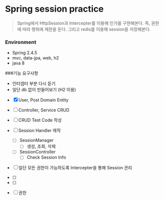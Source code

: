 # Spring session practice
> Spring에서 HttpSession과 Intercepter를 이용해 인가를 구현해본다. 
> 즉, 권한에 따라 행위에 제한을 둔다. 그리고 redis를 이용해 session을 저장해본다. 

### Environment
- Spring 2.4.5
- mvc, data-jpa, web, h2 
- java 8

###기능 요구사항

- 인터셉터 부분 다시 듣기
- 일단 db 없이 만들어보기 (H2 이용)
- [x]  User, Post Domain Entity
- [ ]  Controller, Service CRUD
- [ ]  CRUD Test Code 작성
- [ ]  Session Handler 제작
    - [ ]  SessionManager
        - [ ]  생성, 조회, 삭제
    - [ ]  SessionController
        - [ ]  Check Session Info
- [ ]  일단 모든 권한이 가능하도록 Intercepter을 통해 Session 관리

- [ ] 
- [ ] 
- [ ]  권한